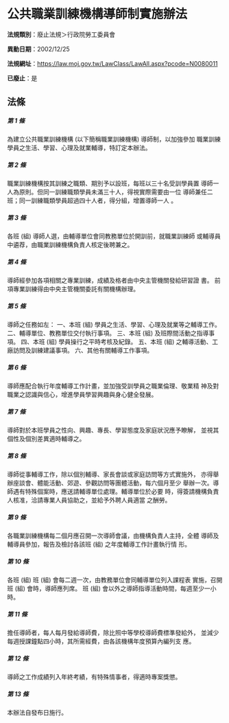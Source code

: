 # 公共職業訓練機構導師制實施辦法

**法規類別**：廢止法規＞行政院勞工委員會

**異動日期**：2002/12/25  

**法規網址**：https://law.moj.gov.tw/LawClass/LawAll.aspx?pcode=N0080011

**已廢止**：是



## 法條
##### 第 1 條
為建立公共職業訓練機構 (以下簡稱職業訓練機構) 導師制，以加強參加
職業訓練學員之生活、學習、心理及就業輔導，特訂定本辦法。

##### 第 2 條
職業訓練機構按其訓練之職類、期別予以設班，每班以三十名受訓學員置
導師一人為原則。但同一訓練職類學員未滿三十人，得視實際需要由一位
導師兼任二班；同一訓練職類學員超過四十人者，得分組，增置導師一人
。

##### 第 3 條
各班 (組) 導師人選，由輔導單位會同教務單位於開訓前，就職業訓練師
或輔導員中遴荐，由職業訓練機構負責人核定後聘兼之。

##### 第 4 條
導師經參加各項相關之專業訓練，成績及格者由中央主管機關發給研習證
書。
前項專業訓練得由中央主管機關委託有關機構辦理。

##### 第 5 條
導師之任務如左：
一、本班 (組) 學員之生活、學習、心理及就業等之輔導工作。
二、輔導單位、教務單位交付執行事項。
三、本班 (組) 及班際間活動之指導事項。
四、本班 (組) 學員操行之平時考核及紀錄。
五、本班 (組) 之輔導活動、工廠訪問及訓練建議事項。
六、其他有關輔導工作事項。


##### 第 6 條
導師應配合執行年度輔導工作計畫，並加強受訓學員之職業倫理、敬業精
神及對職業之認識與信心，增進學員學習興趣與身心健全發展。

##### 第 7 條
導師對於本班學員之性向、興趣、專長、學習態度及家庭狀況應予瞭解，
並視其個性及個別差異適時輔導之。

##### 第 8 條
導師從事輔導工作，除以個別輔導、家長會談或家庭訪問等方式實施外，
亦得舉辦座談會、體能活動、郊遊、參觀訪問等團體活動，每六個月至少
舉辦一次。導師遇有特殊個案時，應送請輔導單位處理。輔導單位於必要
時，得簽請機構負責人核准，洽請專業人員協助之，並給予外聘人員適當
之酬勞。

##### 第 9 條
各職業訓練機構每二個月應召開一次導師會議，由機構負責人主持，全體
導師及輔導員參加，報告及檢討各該班 (組) 之年度輔導工作計畫執行情
形。

##### 第 10 條
各班 (組) 班 (組) 會每二週一次，由教務單位會同輔導單位列入課程表
實施，召開班 (組) 會時，導師應列席。
班 (組) 會以外之導師指導活動時間，每週至少一小時。

##### 第 11 條
擔任導師者，每人每月發給導師費，除比照中等學校導師費標準發給外，
並減少每週授課鐘點四小時，其所需經費，由各該機構年度預算內編列支
應。

##### 第 12 條
導師之工作成績列入年終考績，有特殊情事者，得適時專案獎懲。

##### 第 13 條
本辦法自發布日施行。


